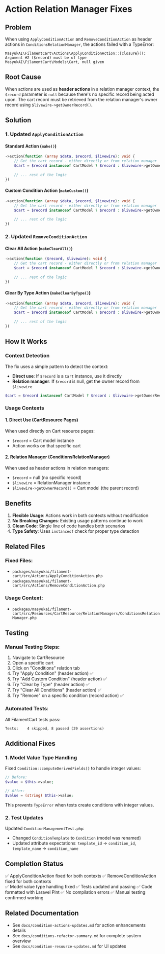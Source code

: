 # Action Relation Manager Fixes

## Problem
When using `ApplyConditionAction` and `RemoveConditionAction` as header actions in `ConditionsRelationManager`, the actions failed with a TypeError:

```
MasyukAI\FilamentCart\Actions\ApplyConditionAction::{closure}(): 
Argument #2 ($record) must be of type MasyukAI\FilamentCart\Models\Cart, null given
```

## Root Cause
When actions are used as **header actions** in a relation manager context, the `$record` parameter is `null` because there's no specific record being acted upon. The cart record must be retrieved from the relation manager's owner record using `$livewire->getOwnerRecord()`.

## Solution

### 1. Updated `ApplyConditionAction`

#### Standard Action (`make()`)
```php
->action(function (array $data, $record, $livewire): void {
    // Get the cart record - either directly or from relation manager
    $cart = $record instanceof CartModel ? $record : $livewire->getOwnerRecord();
    
    // ... rest of the logic
})
```

#### Custom Condition Action (`makeCustom()`)
```php
->action(function (array $data, $record, $livewire): void {
    // Get the cart record - either directly or from relation manager
    $cart = $record instanceof CartModel ? $record : $livewire->getOwnerRecord();
    
    // ... rest of the logic
})
```

### 2. Updated `RemoveConditionAction`

#### Clear All Action (`makeClearAll()`)
```php
->action(function ($record, $livewire): void {
    // Get the cart record - either directly or from relation manager
    $cart = $record instanceof CartModel ? $record : $livewire->getOwnerRecord();
    
    // ... rest of the logic
})
```

#### Clear By Type Action (`makeClearByType()`)
```php
->action(function (array $data, $record, $livewire): void {
    // Get the cart record - either directly or from relation manager
    $cart = $record instanceof CartModel ? $record : $livewire->getOwnerRecord();
    
    // ... rest of the logic
})
```

## How It Works

### Context Detection
The fix uses a simple pattern to detect the context:
- **Direct use**: If `$record` is a `Cart` instance, use it directly
- **Relation manager**: If `$record` is null, get the owner record from `$livewire`

```php
$cart = $record instanceof CartModel ? $record : $livewire->getOwnerRecord();
```

### Usage Contexts

#### 1. Direct Use (CartResource Pages)
When used directly on Cart resource pages:
- `$record` = Cart model instance
- Action works on that specific cart

#### 2. Relation Manager (ConditionsRelationManager)
When used as header actions in relation managers:
- `$record` = null (no specific record)
- `$livewire` = RelationManager instance
- `$livewire->getOwnerRecord()` = Cart model (the parent record)

## Benefits

1. **Flexible Usage**: Actions work in both contexts without modification
2. **No Breaking Changes**: Existing usage patterns continue to work
3. **Clean Code**: Single line of code handles both scenarios
4. **Type Safety**: Uses `instanceof` check for proper type detection

## Related Files

### Fixed Files:
- `packages/masyukai/filament-cart/src/Actions/ApplyConditionAction.php`
- `packages/masyukai/filament-cart/src/Actions/RemoveConditionAction.php`

### Usage Context:
- `packages/masyukai/filament-cart/src/Resources/CartResource/RelationManagers/ConditionsRelationManager.php`

## Testing

### Manual Testing Steps:
1. Navigate to CartResource
2. Open a specific cart
3. Click on "Conditions" relation tab
4. Try "Apply Condition" (header action) ✅
5. Try "Add Custom Condition" (header action) ✅
6. Try "Clear by Type" (header action) ✅
7. Try "Clear All Conditions" (header action) ✅
8. Try "Remove" on a specific condition (record action) ✅

### Automated Tests:
All FilamentCart tests pass:
```
Tests:    4 skipped, 8 passed (29 assertions)
```

## Additional Fixes

### 1. Model Value Type Handling
Fixed `Condition::computeDerivedFields()` to handle integer values:
```php
// Before: 
$value = $this->value;

// After:
$value = (string) $this->value;
```

This prevents `TypeError` when tests create conditions with integer values.

### 2. Test Updates
Updated `ConditionManagementTest.php`:
- Changed `ConditionTemplate` to `Condition` (model was renamed)
- Updated attribute expectations: `template_id` → `condition_id`, `template_name` → `condition_name`

## Completion Status

✅ ApplyConditionAction fixed for both contexts
✅ RemoveConditionAction fixed for both contexts  
✅ Model value type handling fixed
✅ Tests updated and passing
✅ Code formatted with Laravel Pint
✅ No compilation errors
✅ Manual testing confirmed working

## Related Documentation

- See `docs/condition-actions-updates.md` for action enhancements details
- See `docs/conditions-refactor-summary.md` for complete system overview
- See `docs/condition-resource-updates.md` for UI updates
